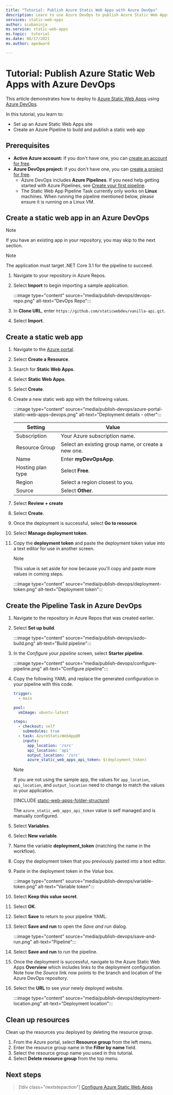 ```yaml
---
title: "Tutorial: Publish Azure Static Web Apps with Azure DevOps"
description: Learn to use Azure DevOps to publish Azure Static Web Apps.
services: static-web-apps
author: scubaninja
ms.service: static-web-apps
ms.topic:  tutorial
ms.date: 08/17/2021
ms.author: apedward

---
```


# Tutorial: Publish Azure Static Web Apps with Azure DevOps

This article demonstrates how to deploy to [Azure Static Web Apps](./overview.md) using [Azure DevOps](https://dev.azure.com/).

In this tutorial, you learn to:

- Set up an Azure Static Web Apps site
- Create an Azure Pipeline to build and publish a static web app

## Prerequisites

- **Active Azure account:** If you don't have one, you can [create an account for free](https://azure.microsoft.com/free/).
- **Azure DevOps project:** If you don't have one, you can [create a project for free](https://azure.microsoft.com/pricing/details/devops/azure-devops-services/).
  - Azure DevOps includes **Azure Pipelines**. If you need help getting started with Azure Pipelines, see [Create your first pipeline](/azure/devops/pipelines/create-first-pipeline?preserve-view=true&view=azure-devops).
  - The Static Web App Pipeline Task currently only works on **Linux** machines. When running the pipeline mentioned below, please ensure it is running on a Linux VM.

## Create a static web app in an Azure DevOps

  > [!NOTE]
  > If you have an existing app in your repository, you may skip to the next section.
  
  > [!NOTE]
  > The application must target .NET Core 3.1 for the pipeline to succeed.

1. Navigate to your repository in Azure Repos.

1. Select **Import** to begin importing a sample application.
  
    :::image type="content" source="media/publish-devops/devops-repo.png" alt-text="DevOps Repo":::

1. In **Clone URL**, enter `https://github.com/staticwebdev/vanilla-api.git`.

1. Select **Import**.

## Create a static web app

1. Navigate to the [Azure portal](https://portal.azure.com).

1. Select **Create a Resource**.

1. Search for **Static Web Apps**.

1. Select **Static Web Apps**.

1. Select **Create**.

1. Create a new static web app with the following values.

    :::image type="content" source="media/publish-devops/azure-portal-static-web-apps-devops.png" alt-text="Deployment details - other":::

    | Setting | Value |
    |---|---|
    | Subscription | Your Azure subscription name. |
    | Resource Group | Select an existing group name, or create a new one. |
    | Name | Enter **myDevOpsApp**. |
    | Hosting plan type | Select **Free**. |
    | Region | Select a region closest to you. |
    | Source | Select **Other**. |

1. Select **Review + create**

1. Select **Create**.

1. Once the deployment is successful, select **Go to resource**.

1. Select **Manage deployment token**.

1. Copy the **deployment token** and paste the deployment token value into a text editor for use in another screen.

    > [!NOTE]
    > This value is set aside for now because you'll copy and paste more values in coming steps.

    :::image type="content" source="media/publish-devops/deployment-token.png" alt-text="Deployment token":::

## Create the Pipeline Task in Azure DevOps

1. Navigate to the repository in Azure Repos that was created earlier.

2. Select **Set up build**.

    :::image type="content" source="media/publish-devops/azdo-build.png" alt-text="Build pipeline":::

3. In the *Configure your pipeline* screen, select **Starter pipeline**.

    :::image type="content" source="media/publish-devops/configure-pipeline.png" alt-text="Configure pipeline":::

4. Copy the following YAML and replace the generated configuration in your pipeline with this code.

    ```yaml
    trigger:
      - main

    pool:
      vmImage: ubuntu-latest

    steps:
      - checkout: self
        submodules: true
      - task: AzureStaticWebApp@0
        inputs:
          app_location: '/src'
          api_location: 'api'
          output_location: '/src'
          azure_static_web_apps_api_token: $(deployment_token)
    ```

    > [!NOTE]
    > If you are not using the sample app, the values for `app_location`, `api_location`, and `output_location` need  to change to match the values in your application.

    [!INCLUDE [static-web-apps-folder-structure](../../includes/static-web-apps-folder-structure.md)]

    The `azure_static_web_apps_api_token` value is self managed and is manually configured.

5. Select **Variables**.

6. Select **New variable**.

7. Name the variable **deployment_token** (matching the name in the workflow).

8. Copy the deployment token that you previously pasted into a text editor.

9. Paste in the deployment token in the _Value_ box.

    :::image type="content" source="media/publish-devops/variable-token.png" alt-text="Variable token":::

10. Select **Keep this value secret**.

11. Select **OK**.

12. Select **Save** to return to your pipeline YAML.

13. Select **Save and run** to open the _Save and run_ dialog.

    :::image type="content" source="media/publish-devops/save-and-run.png" alt-text="Pipeline":::

14. Select **Save and run** to run the pipeline.

15. Once the deployment is successful, navigate to the Azure Static Web Apps **Overview** which includes links to the deployment configuration. Note how the _Source_ link now points to the branch and location of the Azure DevOps repository.

16. Select the **URL** to see your newly deployed website.

    :::image type="content" source="media/publish-devops/deployment-location.png" alt-text="Deployment location":::

## Clean up resources

Clean up the resources you deployed by deleting the resource group.

1. From the Azure portal, select **Resource group** from the left menu.
2. Enter the resource group name in the **Filter by name** field.
3. Select the resource group name you used in this tutorial.
4. Select **Delete resource group** from the top menu.

## Next steps

> [!div class="nextstepaction"]
> [Configure Azure Static Web Apps](./configuration.md)
